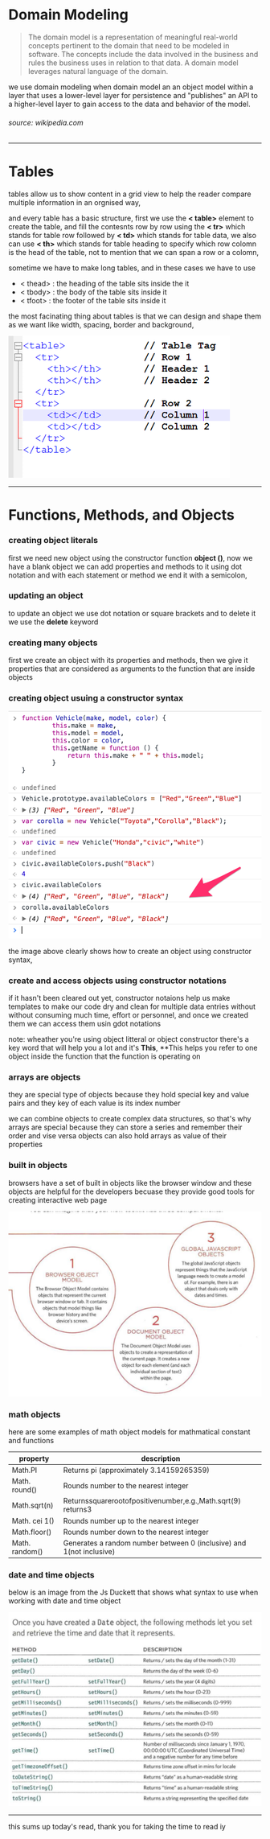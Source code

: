 # Domain Modeling

> The domain model is a representation of meaningful real-world concepts pertinent to the domain that need to be modeled in software. The concepts include the data involved in the business and rules the business uses in relation to that data. A domain model leverages natural language of the domain.

we use domain modeling when domain model an an object model within a layer that uses a lower-level layer for persistence and "publishes" an API to a higher-level layer to gain access to the data and behavior of the model.

###### source: wikipedia.com

---

# Tables

tables allow us to show content in a grid view to help the reader compare multiple information in an orgnised way, 

and every table has a basic structure, first we use the **< table>** element to create the table, and fill the contesnts row by row using the **< tr>** which stands for table row followed by **< td>** which stands for table data, we also can use **< th>** which stands for table heading to specify which row colomn is the head of the table, not to mention that we can span a row or a colomn,

sometime we have to make long tables, and in these cases we have to use 

- < thead> : the heading of the table sits inside the it
- < tbody> : the body of the table sits inside it
- < tfoot> : the footer of the table sits inside it

the most facinating thing about tables is that we can design and shape them as we want like width, spacing, border and background,

<img src="images/HTML-Table-Syntax.png"/>

---

# Functions, Methods, and Objects

### creating object literals

first we need new object using the constructor function **object ()**, now we have a blank object we can add properties and methods to it using dot notation and with each statement or method we end it with a semicolon,

### updating an object 

to update an object we use dot notation or square brackets and to delete it we use the **delete** keyword

### creating many objects

first we create an object with its properties and methods, then we give it properties that are considered as arguments to the function that are inside objects

### creating object usuing a constructor syntax

<img src ="images/object constructor-syntax.png"/>

the image above clearly shows how to create an object using constructor syntax, 

### create and access objects using constructor notations 

if it hasn't been cleared out yet, constructor notaions help us make templates to make our code dry and clean for multiple data entries without without consuming much time, effort or personnel, and once we created them we can access them usin gdot notations 

note: wheather you're using object litteral or object constructor there's a key word that will help you a lot and it's **This**, 
**This helps you refer to one object inside the function that the function is operating on

### arrays are objects 
they are special type of objects because they hold special key and value pairs and they key of each value is its index number 

we can combine objects to create complex data structures, so that's why arrays are special because they can store a series and remember their order and vise versa objects can also hold arrays as value of their properties 

### built in objects

browsers have a set of built in objects like the browser window and these objects are helpful for the developers becuase they provide good tools for creating interactive web page


<img src ="images/built in objects.png"/>

### math objects 

here are some examples of math object models for mathmatical constant and functions

|property | description|
| ---     |  ---   |
| Math.PI |Returns pi (approximately 3.14159265359)|
|Math. round()|Rounds number to the nearest integer|
|Math.sqrt(n)|Returnssquarerootofpositivenumber,e.g.,Math.sqrt(9) returns3|
|Math. cei 1()|Rounds number up to the nearest integer|
|Math.floor()|Rounds number down to the nearest integer|
|Math. random()|Generates a random number between 0 (inclusive) and 1(not inclusive)|


### date and time objects

below is an image from the Js Duckett that shows what syntax to use when working with date and time object

<img src ="images/date-objects.png"/>

---
this sums up today's read, thank you for taking the time to read iy